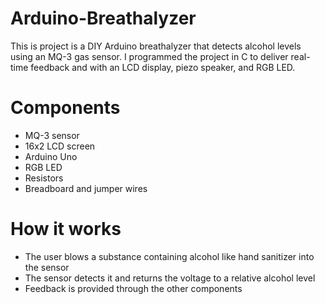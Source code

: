 # Arduino-Breathalyzer
This is project is a DIY Arduino breathalyzer that detects alcohol levels using an MQ-3 gas sensor. I programmed the project in C to deliver real-time feedback and with an LCD display, piezo speaker, and RGB LED. 
# Components
  * MQ-3 sensor
  * 16x2 LCD screen
  * Arduino Uno
  * RGB LED
  * Resistors
  * Breadboard and jumper wires

# How it works
  * The user blows a substance containing alcohol like hand sanitizer into the sensor
  * The sensor detects it and returns the voltage to a relative alcohol level
  * Feedback is provided through the other components 
